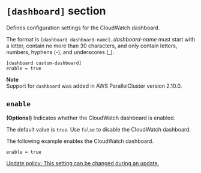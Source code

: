 # `[dashboard]` section<a name="dashboard-section"></a>

Defines configuration settings for the CloudWatch dashboard\.

The format is `[dashboard dashboard-name]`\. *dashboard\-name* must start with a letter, contain no more than 30 characters, and only contain letters, numbers, hyphens \(\-\), and underscores \(\_\)\.

```
[dashboard custom-dashboard]
enable = true
```

**Note**  
Support for `dashboard` was added in AWS ParallelCluster version 2\.10\.0\.

## `enable`<a name="dashboard-section-enable"></a>

 **\(Optional\)** Indicates whether the CloudWatch dashboard is enabled\.

The default value is `true`\. Use `false` to disable the CloudWatch dashboard\.

The following example enables the CloudWatch dashboard\.

```
enable = true
```

[Update policy: This setting can be changed during an update.](using-pcluster-update.md#update-policy-setting-supported)